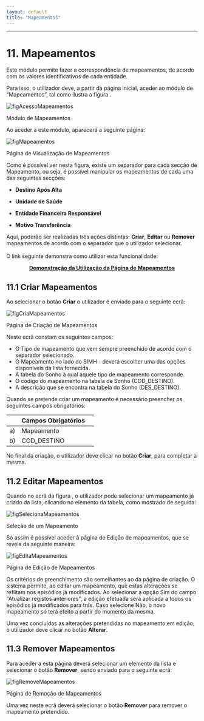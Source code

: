 ```yaml
---
layout: default
title: "Mapeamentos"
---
```



---
<div id="mapeamentos"></div>

# 11. Mapeamentos

Este módulo permite fazer a correspondência de mapeamentos, de acordo com os valores identificativos de cada entidade.

Para isso, o utilizador deve, a partir da página inicial, aceder ao módulo de “Mapeamentos”, tal como ilustra a figura [](#figAcessoMapeamentos). 

![figAcessoMapeamentos](img/pages/12_1.jpg) 

<p class="caption" id="figAcessoMapeamentos">Módulo de Mapeamentos</p>

Ao aceder a este módulo, aparecerá a seguinte página:

![figMapeamentos](img/pages/12_2.jpg)

<p class="caption" id="figMapeamentos">Página de Visualização de Mapeamentos</p>

Como é possível ver nesta figura, existe um separador para cada secção de Mapeamento, ou seja, é possível manipular os mapeamentos de cada uma das seguintes secções:

* **Destino Após Alta**

* **Unidade de Saúde**

* **Entidade Financeira Responsável**

* **Motivo Transferência**

Aqui, poderão ser realizadas três ações distintas: **Criar**, **Editar** ou **Remover** mapeamentos de acordo com o separador que o utilizador selecionar. 
<br>
<br>
O link seguinte demonstra como utilizar esta funcionalidade:
<p style="text-align: center; font-weight: bold;"><a href="./file/Mapeamentos.mp4">Demonstração da Utilização da Página de Mapeamentos</a></p>

<div id="criarMapeamentos"></div>

## 11.1 Criar Mapeamentos

Ao selecionar o botão **Criar** o utilizador é enviado para o seguinte ecrã:

![figCriaMapeamentos](img/pages/12_3.jpg)

<p class="caption" id="figCriaMapeamentos">Página de Criação de Mapeamentos</p>

Neste ecrã constam os seguintes campos:

* O Tipo de mapeamento que vem sempre preenchido de acordo com o separador selecionado.
* O Mapeamento no lado do SIMH - deverá escolher uma das opções disponíveis da lista fornecida.
* A tabela do Sonho à qual aquele tipo de mapeamento corresponde.
* O código do mapeamento na tabela de Sonho (COD_DESTINO).
* A descrição que se encontra na tabela do Sonho (DES_DESTINO).

Quando se pretende criar um mapeamento é necessário preencher os seguintes campos obrigatórios:

|    |  Campos Obrigatórios 										| 		|    
|----|--------------------------------------------------------------|-------|
| a) |  Mapeamento       		                					|		|
| b) |  COD_DESTINO		                  							|		|

No final da criação, o utilizador deve clicar no botão **Criar**, para completar a mesma.

<div id="editarMapeamentos"></div>

## 11.2 Editar Mapeamentos

Quando no ecrã da figura [](#figMapeamentos), o utilizador pode selecionar um mapeamento já criado da lista, clicando no elemento da tabela, como mostrado de seguida:

![figSelecionaMapeamentos](img/pages/12_4.jpg)

<p class="caption" id="figSelecionaMapeamentos">Seleção de um Mapeamento</p>

Só assim é possível aceder à página de Edição de mapeamentos, que se revela da seguinte maneira:

![figEditaMapeamentos](img/pages/12_5.jpg)

<p class="caption" id="figEditaMapeamentos">Página de Edição de Mapeamentos</p>

Os critérios de preenchimento são semelhantes ao da página de criação.
O sistema permite, ao editar um mapeamento, que estas alterações se reflitam nos episódios já modificados. 
Ao selecionar a opção Sim do campo "Atualizar registos anteriores", a edição efetuada será aplicada a todos os episódios já modificados para trás. Caso selecione Não, o novo mapeamento só terá efeito a partir do momento da mesma.

Uma vez concluídas as alterações pretendidas no mapeamento em edição, o utilizador deve clicar no botão **Alterar**. 

<div id="removerMapeamentos"></div>

## 11.3 Remover Mapeamentos

Para aceder a esta página deverá selecionar um elemento da lista e selecionar o botão **Remover**, sendo enviado para o seguinte ecrã:

![figRemoveMapeamentos](img/pages/12_6.jpg)

<p class="caption" id="figRemoveMapeamentos">Página de Remoção de Mapeamentos</p>

Uma vez neste ecrã deverá selecionar o botão **Remover** para remover o mapeamento pretendido.
